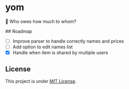 # yom

🥕 Who owes how much to whom?

## Roadmap

- [ ] Improve parser to handle correctly names and prices
- [ ] Add option to edit names list
- [x] Handle when item is shared by multiple users

## License

This project is under [MIT License](LICENSE).
